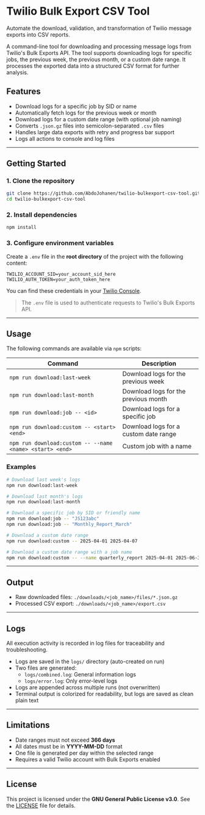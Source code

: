 # Twilio Bulk Export CSV Tool

Automate the download, validation, and transformation of Twilio message exports into CSV reports.

A command-line tool for downloading and processing message logs from Twilio's Bulk Exports API. The tool supports downloading logs for specific jobs, the previous week, the previous month, or a custom date range. It processes the exported data into a structured CSV format for further analysis.

## Features

- Download logs for a specific job by SID or name
- Automatically fetch logs for the previous week or month
- Download logs for a custom date range (with optional job naming)
- Converts `.json.gz` files into semicolon-separated `.csv` files
- Handles large data exports with retry and progress bar support
- Logs all actions to console and log files

---

## Getting Started

### 1. Clone the repository

```bash
git clone https://github.com/AbdoJohanen/twilio-bulkexport-csv-tool.git
cd twilio-bulkexport-csv-tool
```

### 2. Install dependencies

```bash
npm install
```

### 3. Configure environment variables

Create a `.env` file in the **root directory** of the project with the following content:

```env
TWILIO_ACCOUNT_SID=your_account_sid_here
TWILIO_AUTH_TOKEN=your_auth_token_here
```

You can find these credentials in your [Twilio Console](https://www.twilio.com/console).

> The `.env` file is used to authenticate requests to Twilio's Bulk Exports API.

---

## Usage

The following commands are available via `npm` scripts:

| Command                          | Description                              |
|----------------------------------|------------------------------------------|
| `npm run download:last-week`     | Download logs for the previous week      |
| `npm run download:last-month`    | Download logs for the previous month     |
| `npm run download:job -- <id>`   | Download logs for a specific job         |
| `npm run download:custom -- <start> <end>` | Download logs for a custom date range |
| `npm run download:custom -- --name <name> <start> <end>` | Custom job with a name |

### Examples

```bash
# Download last week's logs
npm run download:last-week

# Download last month's logs
npm run download:last-month

# Download a specific job by SID or friendly name
npm run download:job -- "JS123abc"
npm run download:job -- "Monthly_Report_March"

# Download a custom date range
npm run download:custom -- 2025-04-01 2025-04-07

# Download a custom date range with a job name
npm run download:custom -- --name quarterly_report 2025-04-01 2025-06-30
```

---

## Output

- Raw downloaded files: `./downloads/<job_name>/files/*.json.gz`
- Processed CSV export: `./downloads/<job_name>/export.csv`

---

## Logs

All execution activity is recorded in log files for traceability and troubleshooting.

- Logs are saved in the `logs/` directory (auto-created on run)
- Two files are generated:
  - `logs/combined.log`: General information logs
  - `logs/error.log`: Only error-level logs
- Logs are appended across multiple runs (not overwritten)
- Terminal output is colorized for readability, but logs are saved as clean plain text

---

## Limitations

- Date ranges must not exceed **366 days**
- All dates must be in **YYYY-MM-DD** format
- One file is generated per day within the selected range
- Requires a valid Twilio account with Bulk Exports enabled

---

## License

This project is licensed under the **GNU General Public License v3.0**. See the [LICENSE](LICENSE) file for details.
